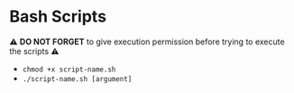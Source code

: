 # Bash Scripts
:warning: **DO NOT FORGET** to give execution permission before trying to execute the scripts :warning:
- `chmod +x script-name.sh`
- `./script-name.sh [argument]`
